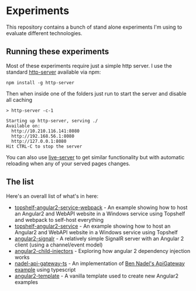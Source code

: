 # Experiments
This repository contains a bunch of stand alone experiments I'm using to evaluate different technologies.

## Running these experiments

Most of these experiments require just a simple http server. I use the standard [http-server](https://www.npmjs.com/package/http-server) available via npm:

```
npm install -g http-server
```

Then when inside one of the folders just run to start the server and disable all caching

```
> http-server -c-1

Starting up http-server, serving ./
Available on:
  http://10.210.116.141:8080
  http://192.168.56.1:8080
  http://127.0.0.1:8080
Hit CTRL-C to stop the server
```

You can also use [live-server](https://www.npmjs.com/package/live-server) to get similar functionality but with automatic reloading when any of your served pages changes.

## The list

Here's an overall list of what's in here:
- [topshelf-angular2-service-webpack](topshelf-angular2-service-webpack) - An example showing how to host an Angular2 and WebAPI website in a Windows service using Topshelf and webpack to self-host everything
- [topshelf-angular2-service](topshelf-angular2-service) - An example showing how to host an Angular2 and WebAPI website in a Windows service using Topshelf
- [angular2-signalr](angular2-signalr) - A relatively simple SignalR server with an Angular 2 client (using a channel/event model)
- [angular2-child-injectors](angular2-child-injectors) - Exploring how angular 2 dependency injection works
- [nadel-api-gateway-ts](nadel-api-gateway-ts) - An implementation of [Ben Nadel's ApiGateway example](http://www.bennadel.com/blog/3047-creating-specialized-http-clients-in-angular-2-beta-8.htm) using typescript
- [angular2-template](angular2-template) - A vanilla template used to create new Angular2 examples
